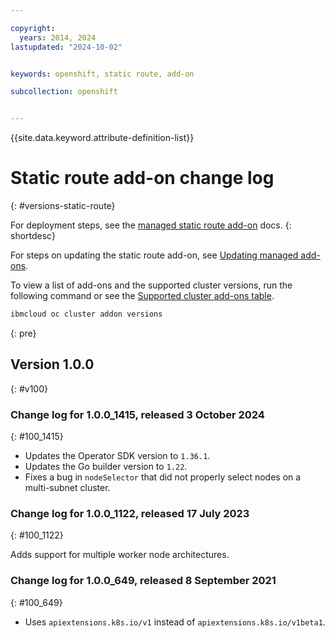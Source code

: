 ```yaml
---

copyright: 
  years: 2014, 2024
lastupdated: "2024-10-02"


keywords: openshift, static route, add-on

subcollection: openshift


---
```


{{site.data.keyword.attribute-definition-list}}





# Static route add-on change log
{: #versions-static-route}

For deployment steps, see the [managed static route add-on](/docs/openshift?topic=openshift-static-routes) docs.
{: shortdesc}

For steps on updating the static route add-on, see [Updating managed add-ons](/docs/openshift?topic=openshift-managed-addons#updating-managed-add-ons).

To view a list of add-ons and the supported cluster versions, run the following command or see the [Supported cluster add-ons table](/docs/openshift?topic=openshift-supported-cluster-addon-versions).

```sh
ibmcloud oc cluster addon versions
```
{: pre}


## Version 1.0.0
{: #v100}

### Change log for 1.0.0_1415, released 3 October 2024
{: #100_1415}

- Updates the Operator SDK version to `1.36.1`.
- Updates the Go builder version to `1.22`.
- Fixes a bug in `nodeSelector` that did not properly select nodes on a multi-subnet cluster.


### Change log for 1.0.0_1122, released 17 July 2023
{: #100_1122}

Adds support for multiple worker node architectures.



### Change log for 1.0.0_649, released 8 September 2021
{: #100_649}

- Uses `apiextensions.k8s.io/v1` instead of `apiextensions.k8s.io/v1beta1`.
